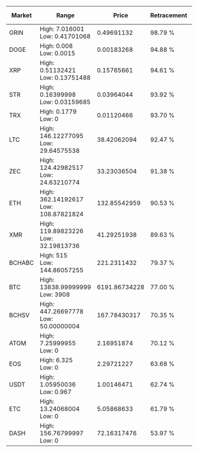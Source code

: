 | Market | Range | Price| Retracement | Doubles to 50% |
| --- | --- | --- | --- | --- |
| GRIN | High: 7.016001<br />Low: 0.41701068 | 0.49691132 | 98.79 % | 7.48 |
| DOGE | High: 0.008<br />Low: 0.0015 | 0.00183268 | 94.88 % | 2.59 |
| XRP | High: 0.51132421<br />Low: 0.13751488 | 0.15765661 | 94.61 % | 2.06 |
| STR | High: 0.16399998<br />Low: 0.03159685 | 0.03964044 | 93.92 % | 2.47 |
| TRX | High: 0.1779<br />Low: 0 | 0.01120466 | 93.70 % | 7.94 |
| LTC | High: 146.12277095<br />Low: 29.64575538 | 38.42062094 | 92.47 % | 2.29 |
| ZEC | High: 124.42982517<br />Low: 24.63210774 | 33.23036504 | 91.38 % | 2.24 |
| ETH | High: 362.14192617<br />Low: 108.87821824 | 132.85542959 | 90.53 % | 1.77 |
| XMR | High: 119.89823226<br />Low: 32.19813736 | 41.29251938 | 89.63 % | 1.84 |
| BCHABC | High: 515<br />Low: 144.86057255 | 221.2311432 | 79.37 % | 1.49 |
| BTC | High: 13838.99999999<br />Low: 3908 | 6191.86734228 | 77.00 % | 1.43 |
| BCHSV | High: 447.26697778<br />Low: 50.00000004 | 167.78430317 | 70.35 % | 1.48 |
| ATOM | High: 7.25999955<br />Low: 0 | 2.16951874 | 70.12 % | 1.67 |
| EOS | High: 6.325<br />Low: 0 | 2.29721227 | 63.68 % | 1.38 |
| USDT | High: 1.05950036<br />Low: 0.967 | 1.00146471 | 62.74 % | 1.01 |
| ETC | High: 13.24068004<br />Low: 0 | 5.05868633 | 61.79 % | 1.31 |
| DASH | High: 156.76799997<br />Low: 0 | 72.16317476 | 53.97 % | 1.09 |
